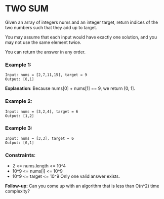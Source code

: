 #   TWO SUM
Given an array of integers nums and an integer target, return indices of the two numbers such that they add up to target.

You may assume that each input would have exactly one solution, and you may not use the same element twice.

You can return the answer in any order.

 

### Example 1:

    Input: nums = [2,7,11,15], target = 9
    Output: [0,1]
**Explanation:** Because nums[0] + nums[1] == 9, we return [0, 1].

### Example 2:

    Input: nums = [3,2,4], target = 6
    Output: [1,2]

### Example 3:

    Input: nums = [3,3], target = 6
    Output: [0,1]
 

### Constraints:

- 2 <= nums.length <= 10^4
- 10^9 <= nums[i] <= 10^9
- 10^9 <= target <= 10^9
Only one valid answer exists.
 

**Follow-up:** Can you come up with an algorithm that is less than O(n^2) time complexity?
